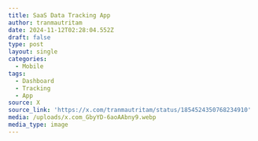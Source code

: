 ```yaml
---
title: SaaS Data Tracking App
author: tranmautritam
date: 2024-11-12T02:28:04.552Z
draft: false
type: post
layout: single
categories:
  - Mobile
tags:
  - Dashboard
  - Tracking
  - App
source: X
source_link: 'https://x.com/tranmautritam/status/1854524350768234910'
media: /uploads/x.com_GbyYD-6aoAAbny9.webp
media_type: image
---
```


